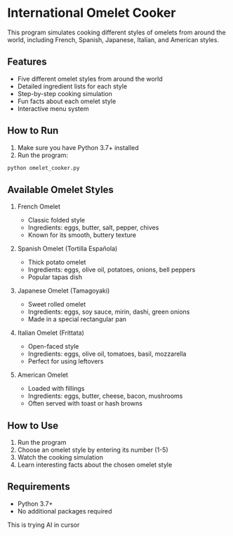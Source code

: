 # International Omelet Cooker

This program simulates cooking different styles of omelets from around the world, including French, Spanish, Japanese, Italian, and American styles.

## Features

- Five different omelet styles from around the world
- Detailed ingredient lists for each style
- Step-by-step cooking simulation
- Fun facts about each omelet style
- Interactive menu system

## How to Run

1. Make sure you have Python 3.7+ installed
2. Run the program:
```bash
python omelet_cooker.py
```

## Available Omelet Styles

1. French Omelet
   - Classic folded style
   - Ingredients: eggs, butter, salt, pepper, chives
   - Known for its smooth, buttery texture

2. Spanish Omelet (Tortilla Española)
   - Thick potato omelet
   - Ingredients: eggs, olive oil, potatoes, onions, bell peppers
   - Popular tapas dish

3. Japanese Omelet (Tamagoyaki)
   - Sweet rolled omelet
   - Ingredients: eggs, soy sauce, mirin, dashi, green onions
   - Made in a special rectangular pan

4. Italian Omelet (Frittata)
   - Open-faced style
   - Ingredients: eggs, olive oil, tomatoes, basil, mozzarella
   - Perfect for using leftovers

5. American Omelet
   - Loaded with fillings
   - Ingredients: eggs, butter, cheese, bacon, mushrooms
   - Often served with toast or hash browns

## How to Use

1. Run the program
2. Choose an omelet style by entering its number (1-5)
3. Watch the cooking simulation
4. Learn interesting facts about the chosen omelet style

## Requirements

- Python 3.7+
- No additional packages required

This is trying AI in cursor
